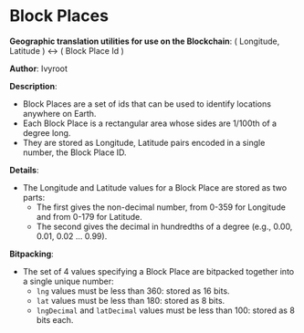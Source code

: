 # Block Places

**Geographic translation utilities for use on the Blockchain**: ( Longitude, Latitude )  <-> ( Block Place Id )

**Author**: Ivyroot

**Description**:
- Block Places are a set of ids that can be used to identify locations anywhere on Earth.
- Each Block Place is a rectangular area whose sides are 1/100th of a degree long.
- They are stored as Longitude, Latitude pairs encoded in a single number, the Block Place ID.

**Details**:
- The Longitude and Latitude values for a Block Place are stored as two parts:
  - The first gives the non-decimal number, from 0-359 for Longitude and from 0-179 for Latitude.
  - The second gives the decimal in hundredths of a degree (e.g., 0.00, 0.01, 0.02 ... 0.99).

**Bitpacking**:
- The set of 4 values specifying a Block Place are bitpacked together into a single unique number:
  - `lng` values must be less than 360: stored as 16 bits.
  - `lat` values must be less than 180: stored as 8 bits.
  - `lngDecimal` and `latDecimal` values must be less than 100: stored as 8 bits each.
